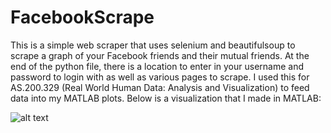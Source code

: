# FacebookScrape
This is a simple web scraper that uses selenium and beautifulsoup to scrape a graph of your Facebook friends and their mutual friends. At the end of the python file, there is a location to enter in your username and password to login with as well as various pages to scrape. I used this for AS.200.329 (Real World Human Data: Analysis and Visualization) to feed data into my MATLAB plots. Below is a visualization that I made in MATLAB:

![alt text](https://imgur.com/ZndKuPo  "Logo Title Text 1")
